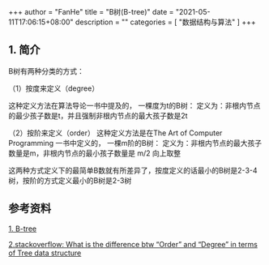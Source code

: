 +++
author = "FanHe"
title = "B树(B-tree)"
date = "2021-05-11T17:06:15+08:00"
description = ""
categories = [
    "数据结构与算法"
]
+++


## 1. 简介

B树有两种分类的方式：

（1）按度来定义（degree）

这种定义方法在算法导论一书中提及的，
一棵度为t的B树：
定义为：非根内节点的最少孩子数是t，并且强制非根内节点的最大孩子数是2t


（2）按阶来定义（order）
这种定义方法是在The Art of Computer Programming 一书中定义的，
一棵m阶的B树：
定义为：非根内节点的最大孩子数量是m，非根内节点的最小孩子数量是 m/2 向上取整


这两种方式定义下的最简单B数就有所差异了，按度定义的话最小的B树是2-3-4树，按阶的方式定义最小的B树是2-3树





## 参考资料

[1. B-tree](https://en.wikipedia.org/wiki/B-tree#cite_note-FOOTNOTEKnuth1998483-9)

[2.stackoverflow: What is the difference btw “Order” and “Degree” in terms of Tree data structure](https://stackoverflow.com/questions/28846377/what-is-the-difference-btw-order-and-degree-in-terms-of-tree-data-structure/45826413#45826413)